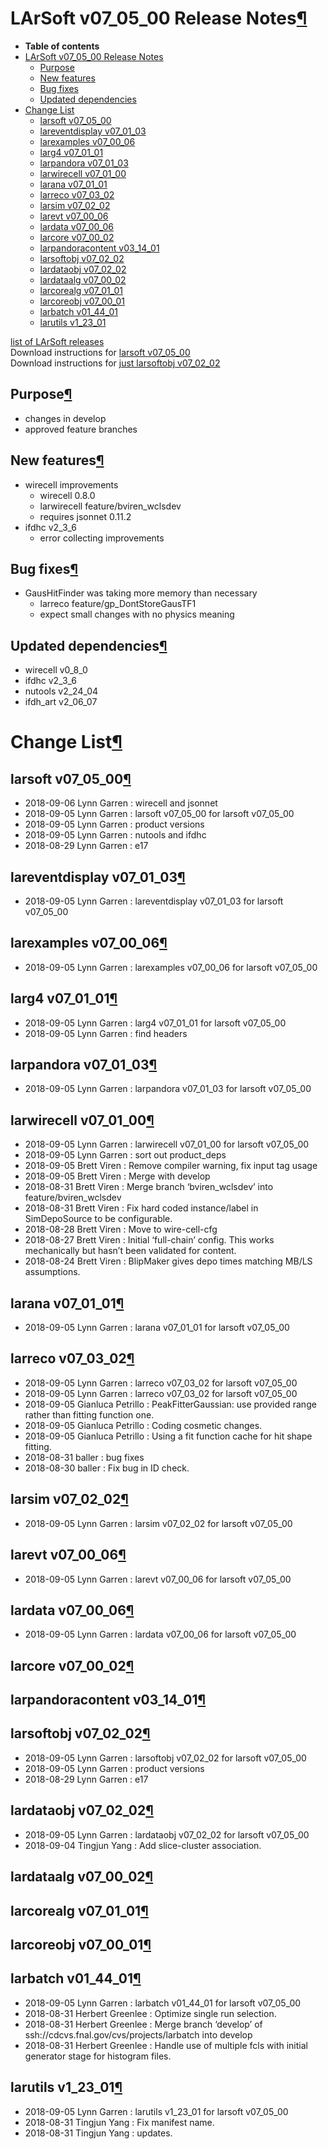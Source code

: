 LArSoft v07\_05\_00 Release Notes[¶](#LArSoft-v07_05_00-Release-Notes)
======================================================================

-   **Table of contents**
-   [LArSoft v07\_05\_00 Release Notes](#LArSoft-v07_05_00-Release-Notes)
    -   [Purpose](#Purpose)
    -   [New features](#New-features)
    -   [Bug fixes](#Bug-fixes)
    -   [Updated dependencies](#Updated-dependencies)
-   [Change List](#Change-List)
    -   [larsoft v07\_05\_00](#larsoft-v07_05_00)
    -   [lareventdisplay v07\_01\_03](#lareventdisplay-v07_01_03)
    -   [larexamples v07\_00\_06](#larexamples-v07_00_06)
    -   [larg4 v07\_01\_01](#larg4-v07_01_01)
    -   [larpandora v07\_01\_03](#larpandora-v07_01_03)
    -   [larwirecell v07\_01\_00](#larwirecell-v07_01_00)
    -   [larana v07\_01\_01](#larana-v07_01_01)
    -   [larreco v07\_03\_02](#larreco-v07_03_02)
    -   [larsim v07\_02\_02](#larsim-v07_02_02)
    -   [larevt v07\_00\_06](#larevt-v07_00_06)
    -   [lardata v07\_00\_06](#lardata-v07_00_06)
    -   [larcore v07\_00\_02](#larcore-v07_00_02)
    -   [larpandoracontent v03\_14\_01](#larpandoracontent-v03_14_01)
    -   [larsoftobj v07\_02\_02](#larsoftobj-v07_02_02)
    -   [lardataobj v07\_02\_02](#lardataobj-v07_02_02)
    -   [lardataalg v07\_00\_02](#lardataalg-v07_00_02)
    -   [larcorealg v07\_01\_01](#larcorealg-v07_01_01)
    -   [larcoreobj v07\_00\_01](#larcoreobj-v07_00_01)
    -   [larbatch v01\_44\_01](#larbatch-v01_44_01)
    -   [larutils v1\_23\_01](#larutils-v1_23_01)

[list of LArSoft releases](LArSoft_release_list)\
Download instructions for [larsoft v07\_05\_00](http://scisoft.fnal.gov/scisoft/bundles/larsoft/v07_05_00/larsoft-v07_05_00.html)\
Download instructions for [just larsoftobj v07\_02\_02](http://scisoft.fnal.gov/scisoft/bundles/larsoftobj/v07_02_02/larsoftobj-v07_02_02.html)


Purpose[¶](#Purpose)
--------------------

-   changes in develop
-   approved feature branches


New features[¶](#New-features)
------------------------------

-   wirecell improvements
    -   wirecell 0.8.0
    -   larwirecell feature/bviren\_wclsdev
    -   requires jsonnet 0.11.2
-   ifdhc v2\_3\_6
    -   error collecting improvements


Bug fixes[¶](#Bug-fixes)
------------------------

-   GausHitFinder was taking more memory than necessary
    -   larreco feature/gp\_DontStoreGausTF1
    -   expect small changes with no physics meaning


Updated dependencies[¶](#Updated-dependencies)
----------------------------------------------

-   wirecell v0\_8\_0
-   ifdhc v2\_3\_6
-   nutools v2\_24\_04
-   ifdh\_art v2\_06\_07


Change List[¶](#Change-List)
============================


larsoft v07\_05\_00[¶](#larsoft-v07_05_00)
------------------------------------------

-   2018-09-06 Lynn Garren : wirecell and jsonnet
-   2018-09-05 Lynn Garren : larsoft v07\_05\_00 for larsoft v07\_05\_00
-   2018-09-05 Lynn Garren : product versions
-   2018-09-05 Lynn Garren : nutools and ifdhc
-   2018-08-29 Lynn Garren : e17


lareventdisplay v07\_01\_03[¶](#lareventdisplay-v07_01_03)
----------------------------------------------------------

-   2018-09-05 Lynn Garren : lareventdisplay v07\_01\_03 for larsoft v07\_05\_00


larexamples v07\_00\_06[¶](#larexamples-v07_00_06)
--------------------------------------------------

-   2018-09-05 Lynn Garren : larexamples v07\_00\_06 for larsoft v07\_05\_00


larg4 v07\_01\_01[¶](#larg4-v07_01_01)
--------------------------------------

-   2018-09-05 Lynn Garren : larg4 v07\_01\_01 for larsoft v07\_05\_00
-   2018-09-05 Lynn Garren : find headers


larpandora v07\_01\_03[¶](#larpandora-v07_01_03)
------------------------------------------------

-   2018-09-05 Lynn Garren : larpandora v07\_01\_03 for larsoft v07\_05\_00


larwirecell v07\_01\_00[¶](#larwirecell-v07_01_00)
--------------------------------------------------

-   2018-09-05 Lynn Garren : larwirecell v07\_01\_00 for larsoft v07\_05\_00
-   2018-09-05 Lynn Garren : sort out product\_deps
-   2018-09-05 Brett Viren : Remove compiler warning, fix input tag usage
-   2018-09-05 Brett Viren : Merge with develop
-   2018-08-31 Brett Viren : Merge branch ‘bviren\_wclsdev’ into feature/bviren\_wclsdev
-   2018-08-31 Brett Viren : Fix hard coded instance/label in SimDepoSource to be configurable.
-   2018-08-28 Brett Viren : Move to wire-cell-cfg
-   2018-08-27 Brett Viren : Initial ‘full-chain’ config. This works mechanically but hasn’t been validated for content.
-   2018-08-24 Brett Viren : BlipMaker gives depo times matching MB/LS assumptions.


larana v07\_01\_01[¶](#larana-v07_01_01)
----------------------------------------

-   2018-09-05 Lynn Garren : larana v07\_01\_01 for larsoft v07\_05\_00


larreco v07\_03\_02[¶](#larreco-v07_03_02)
------------------------------------------

-   2018-09-05 Lynn Garren : larreco v07\_03\_02 for larsoft v07\_05\_00
-   2018-09-05 Lynn Garren : larreco v07\_03\_02 for larsoft v07\_05\_00
-   2018-09-05 Gianluca Petrillo : PeakFitterGaussian: use provided range rather than fitting function one.
-   2018-09-05 Gianluca Petrillo : Coding cosmetic changes.
-   2018-09-05 Gianluca Petrillo : Using a fit function cache for hit shape fitting.
-   2018-08-31 baller : bug fixes
-   2018-08-30 baller : Fix bug in ID check.


larsim v07\_02\_02[¶](#larsim-v07_02_02)
----------------------------------------

-   2018-09-05 Lynn Garren : larsim v07\_02\_02 for larsoft v07\_05\_00


larevt v07\_00\_06[¶](#larevt-v07_00_06)
----------------------------------------

-   2018-09-05 Lynn Garren : larevt v07\_00\_06 for larsoft v07\_05\_00


lardata v07\_00\_06[¶](#lardata-v07_00_06)
------------------------------------------

-   2018-09-05 Lynn Garren : lardata v07\_00\_06 for larsoft v07\_05\_00


larcore v07\_00\_02[¶](#larcore-v07_00_02)
------------------------------------------


larpandoracontent v03\_14\_01[¶](#larpandoracontent-v03_14_01)
--------------------------------------------------------------


larsoftobj v07\_02\_02[¶](#larsoftobj-v07_02_02)
------------------------------------------------

-   2018-09-05 Lynn Garren : larsoftobj v07\_02\_02 for larsoft v07\_05\_00
-   2018-09-05 Lynn Garren : product versions
-   2018-08-29 Lynn Garren : e17


lardataobj v07\_02\_02[¶](#lardataobj-v07_02_02)
------------------------------------------------

-   2018-09-05 Lynn Garren : lardataobj v07\_02\_02 for larsoft v07\_05\_00
-   2018-09-04 Tingjun Yang : Add slice-cluster association.


lardataalg v07\_00\_02[¶](#lardataalg-v07_00_02)
------------------------------------------------


larcorealg v07\_01\_01[¶](#larcorealg-v07_01_01)
------------------------------------------------


larcoreobj v07\_00\_01[¶](#larcoreobj-v07_00_01)
------------------------------------------------


larbatch v01\_44\_01[¶](#larbatch-v01_44_01)
--------------------------------------------

-   2018-09-05 Lynn Garren : larbatch v01\_44\_01 for larsoft v07\_05\_00
-   2018-08-31 Herbert Greenlee : Optimize single run selection.
-   2018-08-31 Herbert Greenlee : Merge branch ‘develop’ of ssh://cdcvs.fnal.gov/cvs/projects/larbatch into develop
-   2018-08-31 Herbert Greenlee : Handle use of multiple fcls with initial generator stage for histogram files.


larutils v1\_23\_01[¶](#larutils-v1_23_01)
------------------------------------------

-   2018-09-05 Lynn Garren : larutils v1\_23\_01 for larsoft v07\_05\_00
-   2018-08-31 Tingjun Yang : Fix manifest name.
-   2018-08-31 Tingjun Yang : updates.
